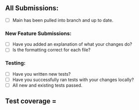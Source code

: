 ## All Submissions:

* [ ] Main has been pulled into branch and up to date.

### New Feature Submissions:

* [ ] Have you added an explanation of what your changes do?
* [ ] Is the formatting correct for each file?

### Testing:

* [ ] Have you written new tests?
* [ ] Have you successfully ran tests with your changes locally?
* [ ] All new and existing tests passed.

**Test coverage** =  
-------------------------------------------------------------------------------
